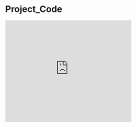 # Project_Code

<iframe src="https://onedrive.live.com/embed?cid=CE8023C0D1F18446&amp;resid=CE8023C0D1F18446%213525&amp;authkey=AAKNqUeXd1dCOdM&amp;em=2" width="402" height="327" frameborder="0" scrolling="no"> </iframe>